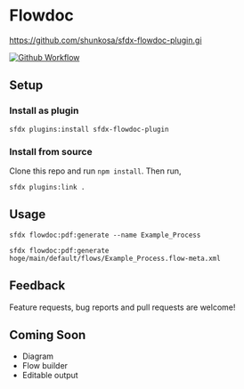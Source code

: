 # Flowdoc
https://github.com/shunkosa/sfdx-flowdoc-plugin.gi

[![Github Workflow](https://github.com/shunkosa/sfdx-flowdoc-plugin/workflows/unit%20test/badge.svg?branch=master)](https://github.com/shunkosa/sfdx-flowdoc-plugin/actions?query=workflow%3A%22unit%20test%22)
<!--
[![Version](https://img.shields.io/npm/v/sfdx-flowdoc-plugin.svg)](https://npmjs.org/package/sfdx-flowdoc-plugin)
[![Codecov](https://codecov.io/gh/shunkosa/sfdx-flowdoc-plugin/branch/master/graph/badge.svg)](https://codecov.io/gh/shunkosa/sfdx-flowdoc-plugin)
[![Downloads/week](https://img.shields.io/npm/dw/sfdx-flowdoc-plugin.svg)](https://npmjs.org/package/sfdx-flowdoc-plugin)
[![License](https://img.shields.io/npm/l/sfdx-flowdoc-plugin.svg)](https://github.com/shunkosa/sfdx-flowdoc-plugin/blob/master/package.json)
-->

## Setup
### Install as plugin
```
sfdx plugins:install sfdx-flowdoc-plugin
```

### Install from source
Clone this repo and run `npm install`. Then run,
```
sfdx plugins:link .
```

## Usage
```
sfdx flowdoc:pdf:generate --name Example_Process
```

```
sfdx flowdoc:pdf:generate hoge/main/default/flows/Example_Process.flow-meta.xml
```

## Feedback
Feature requests, bug reports and pull requests are welcome!

## Coming Soon
* Diagram
* Flow builder
* Editable output
